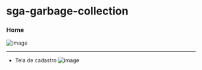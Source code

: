 # sga-garbage-collection


### Home

![image](https://user-images.githubusercontent.com/7564012/40581071-771c22a2-6125-11e8-95b4-7bfe24b5967f.png)


---

- Tela de cadastro
![image](https://user-images.githubusercontent.com/7564012/40581078-98d41224-6125-11e8-90f4-05f3b4c92d6d.png)
